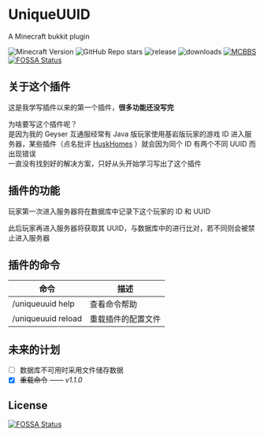 # UniqueUUID
A Minecraft bukkit plugin

![Minecraft Version](https://img.shields.io/badge/Minecraft-1.18~1.19-green) ![GitHub Repo stars](https://img.shields.io/github/stars/klxf/UniqueUUID) ![release](https://img.shields.io/github/v/release/klxf/UniqueUUID) ![downloads](https://img.shields.io/github/downloads/klxf/UniqueUUID/latest/total) [![MCBBS](https://img.shields.io/badge/MCBBS-v4%20Page-green)](https://beta.mcbbs.net/resource/servermod/414eb95x)
[![FOSSA Status](https://app.fossa.com/api/projects/git%2Bgithub.com%2Fklxf%2FUniqueUUID.svg?type=shield)](https://app.fossa.com/projects/git%2Bgithub.com%2Fklxf%2FUniqueUUID?ref=badge_shield)

## 关于这个插件
这是我学写插件以来的第一个插件，**很多功能还没写完**

为啥要写这个插件呢？\
是因为我的 Geyser 互通服经常有 Java 版玩家使用基岩版玩家的游戏 ID 进入服务器，某些插件（点名批评 [HuskHomes](https://github.com/WiIIiam278/HuskHomes2) ）就会因为同个 ID 有两个不同 UUID 而出现错误\
一直没有找到好的解决方案，只好从头开始学习写出了这个插件

## 插件的功能
玩家第一次进入服务器将在数据库中记录下这个玩家的 ID 和 UUID

此后玩家再进入服务器将获取其 UUID，与数据库中的进行比对，若不同则会被禁止进入服务器

## 插件的命令
| 命令               | 描述               |
| ------------------ | ------------------ |
| /uniqueuuid help   | 查看命令帮助       |
| /uniqueuuid reload | 重载插件的配置文件 |

## 未来的计划
- [ ] 数据库不可用时采用文件储存数据
- [x] ~~重载命令~~ *—— v1.1.0*

## License
[![FOSSA Status](https://app.fossa.com/api/projects/git%2Bgithub.com%2Fklxf%2FUniqueUUID.svg?type=large)](https://app.fossa.com/projects/git%2Bgithub.com%2Fklxf%2FUniqueUUID?ref=badge_large)